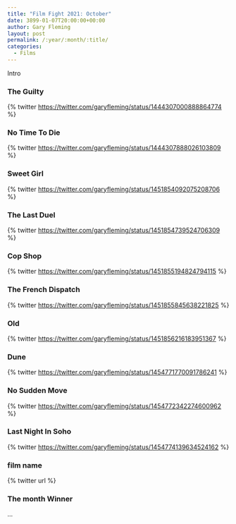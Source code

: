 ```yaml
---
title: "Film Fight 2021: October"
date: 3899-01-07T20:00:00+00:00
author: Gary Fleming
layout: post
permalink: /:year/:month/:title/
categories:
  - Films
---
```


Intro

### The Guilty

{% twitter https://twitter.com/garyfleming/status/1444307000888864774 %}

### No Time To Die

{% twitter https://twitter.com/garyfleming/status/1444307888026103809 %}

### Sweet Girl

{% twitter https://twitter.com/garyfleming/status/1451854092075208706 %}

### The Last Duel

{% twitter https://twitter.com/garyfleming/status/1451854739524706309 %}

### Cop Shop

{% twitter https://twitter.com/garyfleming/status/1451855194824794115 %}

### The French Dispatch

{% twitter https://twitter.com/garyfleming/status/1451855845638221825 %}

### Old

{% twitter https://twitter.com/garyfleming/status/1451856216183951367 %}

### Dune

{% twitter https://twitter.com/garyfleming/status/1454771770091786241 %}

### No Sudden Move

{% twitter https://twitter.com/garyfleming/status/1454772342274600962 %}

### Last Night In Soho

{% twitter https://twitter.com/garyfleming/status/1454774139634524162 %}

### film name

{% twitter url %}

### The month Winner

...
